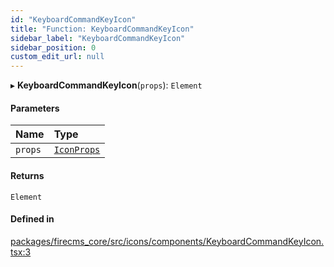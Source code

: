 ```yaml
---
id: "KeyboardCommandKeyIcon"
title: "Function: KeyboardCommandKeyIcon"
sidebar_label: "KeyboardCommandKeyIcon"
sidebar_position: 0
custom_edit_url: null
---
```


▸ **KeyboardCommandKeyIcon**(`props`): `Element`

#### Parameters

| Name | Type |
| :------ | :------ |
| `props` | [`IconProps`](../types/IconProps.md) |

#### Returns

`Element`

#### Defined in

[packages/firecms_core/src/icons/components/KeyboardCommandKeyIcon.tsx:3](https://github.com/FireCMSco/firecms/blob/d45f3739/packages/firecms_core/src/icons/components/KeyboardCommandKeyIcon.tsx#L3)
